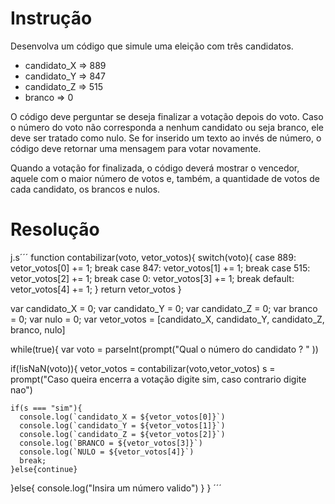 # Instrução

Desenvolva um código que simule uma eleição com três candidatos.
- candidato_X => 889
- candidato_Y => 847
- candidato_Z => 515
- branco => 0

O código deve perguntar se deseja finalizar a votação depois do voto. Caso o número do voto não corresponda a nenhum candidato ou seja branco, ele deve ser tratado como nulo. Se for inserido um texto ao invés de número, o código deve retornar uma mensagem para votar novamente.

Quando a votação for finalizada, o código deverá mostrar o vencedor, aquele com o maior número de votos e, também, a quantidade de votos de cada candidato, os brancos e nulos. 

# Resolução
j.s´´´
function contabilizar(voto, vetor_votos){
  switch(voto){
    case 889:
      vetor_votos[0] += 1;
      break
    case 847:
      vetor_votos[1] += 1;
      break
    case 515:
      vetor_votos[2] += 1;
      break
    case 0:
      vetor_votos[3] += 1;
      break
    default:
      vetor_votos[4] += 1;
  }
  return vetor_votos
}

var candidato_X = 0;
var candidato_Y = 0;
var candidato_Z = 0;
var branco = 0;
var nulo = 0;
var vetor_votos = [candidato_X, candidato_Y, candidato_Z, branco, nulo]


while(true){
var voto = parseInt(prompt("Qual o número do candidato ? " ))
  
  if(!isNaN(voto)){
    vetor_votos = contabilizar(voto,vetor_votos)
    s =  prompt("Caso queira encerra a votação digite sim, caso contrario digite nao")
    
    if(s === "sim"){
      console.log(`candidato_X = ${vetor_votos[0]}`)
      console.log(`candidato_Y = ${vetor_votos[1]}`)
      console.log(`candidato_Z = ${vetor_votos[2]}`)
      console.log(`BRANCO = ${vetor_votos[3]}`)
      console.log(`NULO = ${vetor_votos[4]}`)
      break;
    }else{continue}
    
  }else{
    console.log("Insira um número valido")
  }
}
´´´
